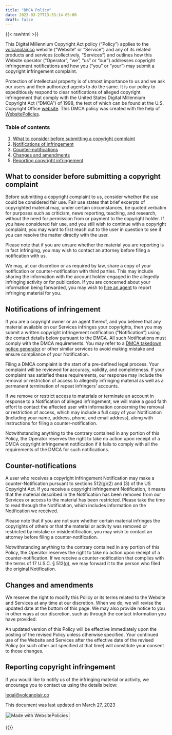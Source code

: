 ```yaml
---
title: "DMCA Policy"
date: 2023-03-27T13:33:14-05:00
draft: false
---
```


{{< rawhtml >}}
<p>This Digital Millennium Copyright Act policy (&#8220;Policy&#8221;) applies to the <a href="https://volcanolair.co">volcanolair.co</a> website (&#8220;Website&#8221; or &#8220;Service&#8221;) and any of its related products and services (collectively, &#8220;Services&#8221;) and outlines how this Website operator (&#8220;Operator&#8221;, &#8220;we&#8221;, &#8220;us&#8221; or &#8220;our&#8221;) addresses copyright infringement notifications and how you (&#8220;you&#8221; or &#8220;your&#8221;) may submit a copyright infringement complaint.</p>
<p>Protection of intellectual property is of utmost importance to us and we ask our users and their authorized agents to do the same. It is our policy to expeditiously respond to clear notifications of alleged copyright infringement that comply with the United States Digital Millennium Copyright Act (&#8220;DMCA&#8221;) of 1998, the text of which can be found at the U.S. Copyright Office <a href="https://www.copyright.gov" target="_blank" rel="nofollow noreferrer noopener external">website</a>. This DMCA policy was created with the help of <a href="https://www.websitepolicies.com" target="_blank" rel="nofollow">WebsitePolicies</a>.</p>
<div class="wpembed-toc"><h3>Table of contents</h3><ol class="wpembed-toc"><li><a href="#what-to-consider-before-submitting-a-copyright-complaint">What to consider before submitting a copyright complaint</a></li><li><a href="#notifications-of-infringement">Notifications of infringement</a></li><li><a href="#counter-notifications">Counter-notifications</a></li><li><a href="#changes-and-amendments">Changes and amendments</a></li><li><a href="#reporting-copyright-infringement">Reporting copyright infringement</a></li></ol></div><h2 id="what-to-consider-before-submitting-a-copyright-complaint">What to consider before submitting a copyright complaint</h2>
<p>Before submitting a copyright complaint to us, consider whether the use could be considered fair use. Fair use states that brief excerpts of copyrighted material may, under certain circumstances, be quoted verbatim for purposes such as criticism, news reporting, teaching, and research, without the need for permission from or payment to the copyright holder. If you have considered fair use, and you still wish to continue with a copyright complaint, you may want to first reach out to the user in question to see if you can resolve the matter directly with the user.</p>
<p>Please note that if you are unsure whether the material you are reporting is in fact infringing, you may wish to contact an attorney before filing a notification with us.</p>
<p>We may, at our discretion or as required by law, share a copy of your notification or counter-notification with third parties. This may include sharing the information with the account holder engaged in the allegedly infringing activity or for publication. If you are concerned about your information being forwarded, you may wish to <a href="https://www.copyrighted.com/professional-takedowns" target="_blank" ref="nofollow noreferrer noopener external">hire an agent</a> to report infringing material for you.</p>
<h2 id="notifications-of-infringement">Notifications of infringement</h2>
<p>If you are a copyright owner or an agent thereof, and you believe that any material available on our Services infringes your copyrights, then you may submit a written copyright infringement notification (&#8220;Notification&#8221;) using the contact details below pursuant to the DMCA. All such Notifications must comply with the DMCA requirements. You may refer to a <a href="https://www.copyrighted.com/dmca-notice-generator" target="_blank" ref="nofollow noreferrer noopener external">DMCA takedown notice generator</a> or other similar services to avoid making mistake and ensure compliance of your Notification.</p>
<p>Filing a DMCA complaint is the start of a pre-defined legal process. Your complaint will be reviewed for accuracy, validity, and completeness. If your complaint has satisfied these requirements, our response may include the removal or restriction of access to allegedly infringing material as well as a permanent termination of repeat infringers&#8217; accounts.</p>
<p>If we remove or restrict access to materials or terminate an account in response to a Notification of alleged infringement, we will make a good faith effort to contact the affected user with information concerning the removal or restriction of access, which may include a full copy of your Notification (including your name, address, phone, and email address), along with instructions for filing a counter-notification.</p>
<p>Notwithstanding anything to the contrary contained in any portion of this Policy, the Operator reserves the right to take no action upon receipt of a DMCA copyright infringement notification if it fails to comply with all the requirements of the DMCA for such notifications.</p>
<h2 id="counter-notifications">Counter-notifications</h2>
<p>A user who receives a copyright infringement Notification may make a counter-Notification pursuant to sections 512(g)(2) and (3) of the US Copyright Act. If you receive a copyright infringement Notification, it means that the material described in the Notification has been removed from our Services or access to the material has been restricted. Please take the time to read through the Notification, which includes information on the Notification we received.</p>
<p>Please note that if you are not sure whether certain material infringes the copyrights of others or that the material or activity was removed or restricted by mistake or misidentification, you may wish to contact an attorney before filing a counter-notification.</p>
<p>Notwithstanding anything to the contrary contained in any portion of this Policy, the Operator reserves the right to take no action upon receipt of a counter-notification. If we receive a counter-notification that complies with the terms of 17 U.S.C. § 512(g), we may forward it to the person who filed the original Notification.</p>
<h2 id="changes-and-amendments">Changes and amendments</h2>
<p>We reserve the right to modify this Policy or its terms related to the Website and Services at any time at our discretion. When we do, we will revise the updated date at the bottom of this page. We may also provide notice to you in other ways at our discretion, such as through the contact information you have provided.</p>
<p>An updated version of this Policy will be effective immediately upon the posting of the revised Policy unless otherwise specified. Your continued use of the Website and Services after the effective date of the revised Policy (or such other act specified at that time) will constitute your consent to those changes.</p>
<h2 id="reporting-copyright-infringement">Reporting copyright infringement</h2>
<p>If you would like to notify us of the infringing material or activity, we encourage you to contact us using the details below:</p>
<p><a href="&#109;&#097;&#105;&#108;&#116;&#111;&#058;lega&#108;&#64;&#118;&#111;l&#99;an&#111;&#108;air&#46;c&#111;">&#108;e&#103;a&#108;&#64;&#118;&#111;lcanol&#97;&#105;r.c&#111;</a></p>
<p>This document was last updated on March 27, 2023</p>
<p class="madewith"><a href="https://www.websitepolicies.com/?via=madewithbadge" target="_blank" rel="nofollow"><img width="200" height="25" alt="Made with WebsitePolicies" src="https://cdn.websitepolicies.io/img/badge.png" srcset="https://cdn.websitepolicies.io/img/badge_2x.png 2x"></a></p>
{{</ rawhtml >}}